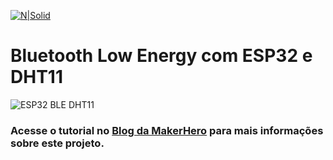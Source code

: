 [![N|Solid](https://www.makerhero.com/wp-content/uploads/2023/02/makerhero-logo.svg)](https://filipeflop.com)

# Bluetooth Low Energy com ESP32 e DHT11

![ESP32 BLE DHT11](https://www.filipeflop.com/wp-content/uploads/2018/03/imagem001.jpg)

### Acesse o tutorial no <span style="color:blue"></span>[Blog da MakerHero](https://www.makerhero.com/blog/bluetooth-low-energy-com-esp32-e-dht11/) para mais informações sobre este projeto.
